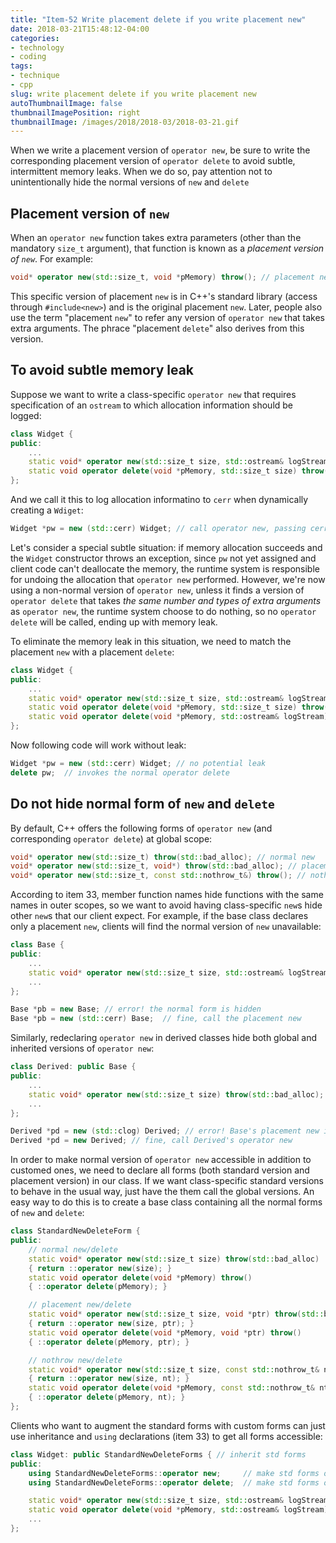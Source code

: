 ```yaml
---
title: "Item-52 Write placement delete if you write placement new"
date: 2018-03-21T15:48:12-04:00
categories:
- technology
- coding
tags:
- technique
- cpp
slug: write placement delete if you write placement new
autoThumbnailImage: false
thumbnailImagePosition: right
thumbnailImage: /images/2018/2018-03/2018-03-21.gif
---
```


When we write a placement version of `operator new`, be sure to write the corresponding placement version of `operator delete` to avoid subtle, intermittent memory leaks. When we do so, pay attention not to unintentionally hide the normal versions of `new` and `delete`
<!--more-->

## Placement version of `new`

When an `operator new` function takes extra parameters (other than the mandatory `size_t` argument), that function is known as a _placement version of `new`_. For example:

```cpp
void* operator new(std::size_t, void *pMemory) throw(); // placement new
```

This specific version of placement `new` is in C++'s standard library (access through `#include<new>`) and is the original placement `new`. Later, people also use the term "placement `new`" to refer any version of `operator new` that takes extra arguments. The phrace "placement `delete`" also derives from this version.

## To avoid subtle memory leak

Suppose we want to write a class-specific `operator new` that requires specification of an `ostream` to which allocation information should be logged:

```cpp
class Widget {
public:
    ...
    static void* operator new(std::size_t size, std::ostream& logStream) throw(std::bad_alloc) // non-normal form of new
    static void operator delete(void *pMemory, std::size_t size) throw();  // normal class-specific form of delete
};
```

And we call it this to log allocation informatino to `cerr` when dynamically creating a `Wdiget`:

```cpp
Widget *pw = new (std::cerr) Widget; // call operator new, passing cerr as the ostream; cause memory leak when Widget constructor throws
```

Let's consider a special subtle situation: if memory allocation succeeds and the `Widget` constructor throws an exception, since `pw` not yet assigned and client code can't deallocate the memory, the runtime system is responsible for undoing the allocation that `operator new` performed. However, we're now using a non-normal version of `operator new`, unless it finds a version of `operator delete` that takes _the same number and types of extra arguments_ as `operator new`, the runtime system choose to do nothing, so no `operator delete` will be called, ending up with memory leak.

To eliminate the memory leak in this situation, we need to match the placement `new` with a placement `delete`:

```cpp
class Widget {
public:
    ...
    static void* operator new(std::size_t size, std::ostream& logStream) throw(std::bad_alloc) // non-normal form of new
    static void operator delete(void *pMemory, std::size_t size) throw();
    static void operator delete(void *pMemory, std::ostream& logStream) throw(); corresponding non-normal form of delete
};
```

Now following code will work without leak:

```cpp
Widget *pw = new (std::cerr) Widget; // no potential leak
delete pw;  // invokes the normal operator delete
```

## Do not hide normal form of `new` and `delete`

By default, C++ offers the following forms of `operator new` (and corresponding `operator delete`) at global scope:

```cpp
void* operator new(std::size_t) throw(std::bad_alloc); // normal new
void* operator new(std::size_t, void*) throw(std::bad_alloc); // placement new
void* operator new(std::size_t, const std::nothrow_t&) throw(); // nothrow new, item 49
```

According to item 33, member function names hide functions with the same names in outer scopes, so we want to avoid having class-specific `new`s hide other `new`s that our client expect. For example, if the base class declares only a placement `new`, clients will find the normal version of `new` unavailable:

```cpp
class Base {
public:
    ...
    static void* operator new(std::size_t size, std::ostream& logStream) throw(std::bad_alloc); // hide the normal global form
    ...
};

Base *pb = new Base; // error! the normal form is hidden
Base *pb = new (std::cerr) Base;  // fine, call the placement new
```

Similarly, redeclaring `operator new` in derived classes hide both global and inherited versions of `operator new`:

```cpp
class Derived: public Base {
public:
    ...
    static void* operator new(std::size_t size) throw(std::bad_alloc); // redeclare the normal form
    ...
};

Derived *pd = new (std::clog) Derived; // error! Base's placement new is hidden
Derived *pd = new Derived; // fine, call Derived's operator new
```

In order to make normal version of `operator new` accessible in addition to customed ones, we need to declare all forms (both standard version and placement version) in our class. If we want class-specific standard versions to behave in the usual way, just have the them call the global versions. An easy way to do this is to create a base class containing all the normal forms of `new` and `delete`:

```cpp
class StandardNewDeleteForm {
public:
    // normal new/delete
    static void* operator new(std::size_t size) throw(std::bad_alloc) 
    { return ::operator new(size); }
    static void operator delete(void *pMemory) throw()
    { ::operator delete(pMemory); }

    // placement new/delete
    static void* operator new(std::size_t size, void *ptr) throw(std::bad_alloc) 
    { return ::operator new(size, ptr); }
    static void operator delete(void *pMemory, void *ptr) throw()
    { ::operator delete(pMemory, ptr); }

    // nothrow new/delete
    static void* operator new(std::size_t size, const std::nothrow_t& nt) throw() 
    { return ::operator new(size, nt); }
    static void operator delete(void *pMemory, const std::nothrow_t& nt) throw()
    { ::operator delete(pMemory, nt); }
};
```

Clients who want to augment the standard forms with custom forms can just use inheritance and `using` declarations (item 33) to get all forms accessible:

```cpp
class Widget: public StandardNewDeleteForms { // inherit std forms
public:
    using StandardNewDeleteForms::operator new;     // make std forms of new visible
    using StandardNewDeleteForms::operator delete;  // make std forms of delete visible

    static void* operator new(std::size_t size, std::ostream& logStream) throw(std::bad_alloc);  // custom placement new
    static void operator delete(void *pMemory, std::ostream& logStream) throw(); // corresponding placement delete
    ...
};
```

